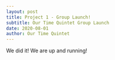 ```yaml
---
layout: post
title: Project 1 - Group Launch!
subtitle: Our Time Quintet Group Launch
date: 2020-08-01 
author: Our Time Quintet
---
```

We did it! We are up and running!

